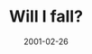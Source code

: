 ---
layout: base.njk
title : 'Will I fall?' 
view_title : 'Will I fall?' 
year : '2001' 
date : '2001-02-26' 
img_file : '/drawing/willifall.png' 
html_file : 'willifall' 
next_html : 'didntlikeher.html' 
year_order : '43' 
permalink : "title/{{html_file}}.html"
---